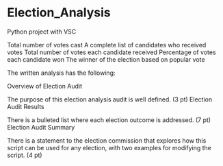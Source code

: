 # Election_Analysis
Python project with VSC


Total number of votes cast
A complete list of candidates who received votes
Total number of votes each candidate received
Percentage of votes each candidate won
The winner of the election based on popular vote


The written analysis has the following:

Overview of Election Audit

The purpose of this election analysis audit is well defined. (3 pt)
Election Audit Results

There is a bulleted list where each election outcome is addressed. (7 pt)
Election Audit Summary

There is a statement to the election commission that explores how this script can be used for any election, with two examples for modifying the script. (4 pt)
